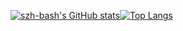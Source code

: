 <!--
**szh-bash/szh-bash** is a ✨ _special_ ✨ repository because its `README.md` (this file) appears on your GitHub profile.

Here are some ideas to get you started:

- 🔭 I’m currently working on ...
- 🌱 I’m currently learning ...
- 👯 I’m looking to collaborate on ...
- 🤔 I’m looking for help with ...
- 💬 Ask me about ...
- 📫 How to reach me: ...
- 😄 Pronouns: ...
- ⚡ Fun fact: ...
-->
<!-- ### Hi there 👋 I am [Immortal.S](http://szh-bash.github.io/)! -->

<!--
## Skills 🚀
### Programming language
[![c++](https://img.shields.io/badge/-c++-blue?style=for-the-badge&logoColor=white)](https://github.com/szh-bash)
[![python](https://img.shields.io/badge/-python-blue?style=for-the-badge&logoColor=white)](https://github.com/szh-bash)
[![algorithm](https://img.shields.io/badge/-algorithm-blue?style=for-the-badge&logoColor=white)](https://github.com/szh-bash)

### Tools
[![idea](https://img.shields.io/badge/-idea-black?style=for-the-badge&logo=intellij-idea&logoColor=white)](https://github.com/szh-bash)
[![maven](https://img.shields.io/badge/-maven-black?style=for-the-badge&logo=apache-maven&logoColor=white)](https://github.com/szh-bash)
[![gradle](https://img.shields.io/badge/-gradle-black?style=for-the-badge&logo=gradle&logoColor=white)](https://github.com/szh-bash)
[![git](https://img.shields.io/badge/-git-black?style=for-the-badge&logo=git&logoColor=white)](https://github.com/szh-bash)
[![github](https://img.shields.io/badge/github-black?style=for-the-badge&logo=github&logoColor=white)](https://github.com/szh-bash)
[![markdown](https://img.shields.io/badge/-markdown-black?style=for-the-badge&logo=markdown&logoColor=white)](https://github.com/szh-bash)
[![json](https://img.shields.io/badge/-json-black?style=for-the-badge&logo=json&logoColor=white)](https://github.com/szh-bash)
-->

<!-- ## Stats 📊 -->
[![szh-bash's GitHub stats](https://github-readme-stats.vercel.app/api?username=szh-bash&show_icons=true&count_private=true&include_all_commits=true&theme=github_dark&hide_border=true)](https://github.com/szh-bash)[![Top Langs](https://github-readme-stats.vercel.app/api/top-langs/?username=szh-bash&layout=compact&theme=github_dark&hide_border=true)](https://github.com/szh-bash)

